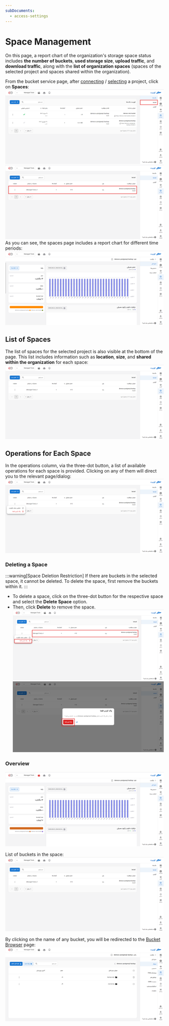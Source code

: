 ```yaml
---
subDocuments:
  - access-settings
---
```


# Space Management

On this page, a report chart of the organization's storage space status includes **the number of buckets**, **used storage size**, **upload traffic**, and **download traffic**, along with the **list of organization spaces** (spaces of the selected project and spaces shared within the organization).

From the bucket service page, after [connecting](../getting-started#bind-project) / [selecting](../getting-started#select-project) a project, click on **Spaces**:
![Create Space: spaces](../img/spaces.png)
![Create Space: spaces](../img/space-details-3.png)
As you can see, the spaces page includes a report chart for different time periods:
![Create Space: space page](../img/space-page.png)

## List of Spaces

The list of spaces for the selected project is also visible at the bottom of the page. This list includes information such as **location**, **size**, and **shared within the organization** for each space:
![Create Space: space page](../img/spaces-list.png)

## Operations for Each Space

In the operations column, via the three-dot button, a list of available operations for each space is provided. Clicking on any of them will direct you to the relevant page/dialog:
![Space: space options](../img/space-options.png)

### Deleting a Space

:::warning[Space Deletion Restriction]
If there are buckets in the selected space, it cannot be deleted. To delete the space, first remove the buckets within it.
:::

- To delete a space, click on the three-dot button for the respective space and select the **Delete Space** option.
- Then, click **Delete** to remove the space.
  ![Create Space: remove space](../img/remove-space.png)
  ![Create Space: confirm remove space](../img/confirm-remove-space.png)

### Overview

![Create Space: space details](../img/space-details.png)

List of buckets in the space:
![Create Space: space details 2](../img/space-details-2.png)

By clicking on the name of any bucket, you will be redirected to the [Bucket Browser](../buckets/browser) page:
![Create Space: bucket overview](../img/bucket-details.png)
